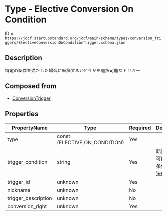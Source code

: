 # Type - Elective Conversion On Condition

ID = `https://jocf.startupstandard.org/jocf/main/schema/types/conversion_triggers/ElectiveConversionOnConditionTrigger.schema.json`

## Description
特定の条件を満たした場合に転換するかどうかを選択可能なトリガー

## Composed from
- [ConversionTrigger](../../../../primitives/types/conversion_triggers/ConversionTrigger.md)

## Properties

| PropertyName | Type | Required | Description |
|-------------|------|----------|-------------|
| type | const (ELECTIVE_ON_CONDITION) | Yes |  |
| trigger_condition | string | Yes | 転換を選択可能となる条件を表す法的文言 |
| trigger_id | unknown | Yes |  |
| nickname | unknown | No |  |
| trigger_description | unknown | No |  |
| conversion_right | unknown | Yes |  |